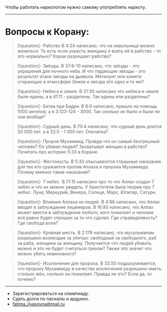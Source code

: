Чтобы работать наркологом нужно самому употреблять наркоту.

---

# Вопросы к Корану:
 > [!question]- Рабство
 > В 4:24 написано, что на невольнице можно жениться. Те есть если украсть женщину и взять её в рабство - то это нормально? Коран разрешает рабство?

 > [!question]- Звёзды.
 > В 37:6-10 написано, что звёзды - это украшения для ночного неба. И что падающие звезды - это результат атаки звезды на дьявола. Метеорит или комета сгорающие в атмосфере Земли и звезда это одно и то же?
  
 > [!question]-  Небеса и земля.
 > В 21:30 написано что небеса и земля были едины, а в 41:11 - разделены. Так едины или разделены?

 > [!question]-  Битва при Бадри.
 > В 8:9 написано, пришло на помощь 1000 ангелов, а в 3:123-124 - 3000. Так сколько их было и были ли они вообще?

 > [!question]- Судный день.
 > В 70:4 написано, что судный день длится 50 000 лет, а в 32:5 - 1 000 лет. Опечатка?

 > [!question]-  Пророк Мухаммед.
 > Правда что он самый безгрешный человек? Он убивал людей? Захватывал женщин в рабство? Почитать про историю 5:33 в Коране.

 > [!question]- Жестокость. 
 > В 5:33 опысываются страшные наказания для тех кто сражается против Аллаха и пророка Мухаммеда. Почему именно такие наказания?

 > [!question]- 7 небес.
 > В 71:15 написано про то что Аллах создал 7 небес и что их можно увидеть. У Аристотеля была теория про 7 небес: Луна, Меркурий, Венера, Солнце, Марс, Юпитер, Сатурн.

 > [!question]- Влияние Аллаха на людей.
 > В 4:88 написано, что Аллах вводит в заблуждение лицемеров. В 16:93 написано, что Аллах может ввести в заблуждение любого, кого пожелает и человек всё равно будет спрошен за то что сделал. Где справедливость? Где свобода воли?

 > [!question]- Кровная месть.
 > В 2:178 написано, что мусульманам разрешено возмездие за убитых: свободный за свободного, раб за раба, женщина за женщину. Получается что людей убивать можно и это не будет считаться грехом? Также это значит что можно убить невиновного?

 > [!question]- Исключение для пророка.
 > В 33:50 подразумевается, что пророку Мухаммеду в качестве исключения разрешено иметь столько жён, сколько он пожелает. Правда ли это? Если да, то почему?

---

 - Зарегистрироваться на олимпиаду.
 - Сдать долги по паскалю и ардуино.
 - fatima_ilyasovna@mail.ru
